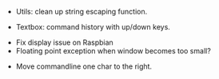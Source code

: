 
- Utils: clean up string escaping function.
<!-- - Cmdparser: use smart pointer for storing tokens. -->
- Textbox: command history with up/down keys.
<!-- - Create 'find' command -->
- Fix display issue on Raspbian
- Floating point exception when window becomes too small?
<!-- - Create logging thing to find out why 100% usage. -->
<!-- - Create 'open' command -->
- Move commandline one char to the right.